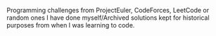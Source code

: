 Programming challenges from ProjectEuler, CodeForces, LeetCode or random ones I have done myself/Archived solutions kept for historical purposes from when I was learning to code.
